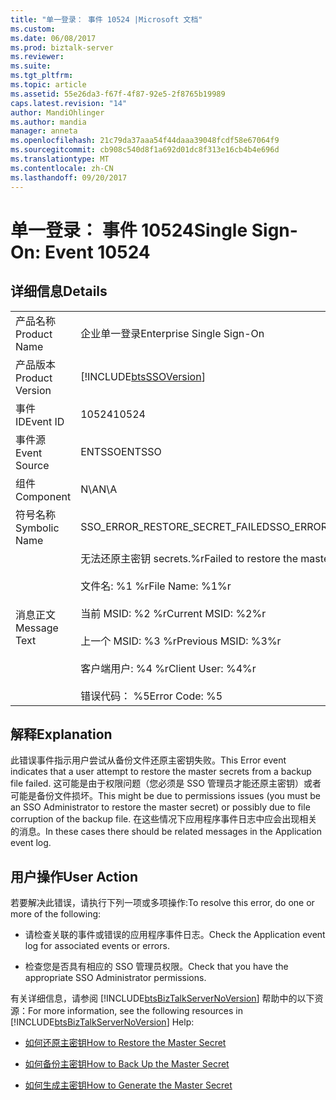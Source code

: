 ```yaml
---
title: "单一登录： 事件 10524 |Microsoft 文档"
ms.custom: 
ms.date: 06/08/2017
ms.prod: biztalk-server
ms.reviewer: 
ms.suite: 
ms.tgt_pltfrm: 
ms.topic: article
ms.assetid: 55e26da3-f67f-4f87-92e5-2f8765b19989
caps.latest.revision: "14"
author: MandiOhlinger
ms.author: mandia
manager: anneta
ms.openlocfilehash: 21c79da37aaa54f44daaa39048fcdf58e67064f9
ms.sourcegitcommit: cb908c540d8f1a692d01dc8f313e16cb4b4e696d
ms.translationtype: MT
ms.contentlocale: zh-CN
ms.lasthandoff: 09/20/2017
---
```

# <a name="single-sign-on-event-10524"></a><span data-ttu-id="f7262-102">单一登录： 事件 10524</span><span class="sxs-lookup"><span data-stu-id="f7262-102">Single Sign-On: Event 10524</span></span>
## <a name="details"></a><span data-ttu-id="f7262-103">详细信息</span><span class="sxs-lookup"><span data-stu-id="f7262-103">Details</span></span>  
  
|||  
|-|-|  
|<span data-ttu-id="f7262-104">产品名称</span><span class="sxs-lookup"><span data-stu-id="f7262-104">Product Name</span></span>|<span data-ttu-id="f7262-105">企业单一登录</span><span class="sxs-lookup"><span data-stu-id="f7262-105">Enterprise Single Sign-On</span></span>|  
|<span data-ttu-id="f7262-106">产品版本</span><span class="sxs-lookup"><span data-stu-id="f7262-106">Product Version</span></span>|[!INCLUDE[btsSSOVersion](../includes/btsssoversion-md.md)]|  
|<span data-ttu-id="f7262-107">事件 ID</span><span class="sxs-lookup"><span data-stu-id="f7262-107">Event ID</span></span>|<span data-ttu-id="f7262-108">10524</span><span class="sxs-lookup"><span data-stu-id="f7262-108">10524</span></span>|  
|<span data-ttu-id="f7262-109">事件源</span><span class="sxs-lookup"><span data-stu-id="f7262-109">Event Source</span></span>|<span data-ttu-id="f7262-110">ENTSSO</span><span class="sxs-lookup"><span data-stu-id="f7262-110">ENTSSO</span></span>|  
|<span data-ttu-id="f7262-111">组件</span><span class="sxs-lookup"><span data-stu-id="f7262-111">Component</span></span>|<span data-ttu-id="f7262-112">N\A</span><span class="sxs-lookup"><span data-stu-id="f7262-112">N\A</span></span>|  
|<span data-ttu-id="f7262-113">符号名称</span><span class="sxs-lookup"><span data-stu-id="f7262-113">Symbolic Name</span></span>|<span data-ttu-id="f7262-114">SSO_ERROR_RESTORE_SECRET_FAILED</span><span class="sxs-lookup"><span data-stu-id="f7262-114">SSO_ERROR_RESTORE_SECRET_FAILED</span></span>|  
|<span data-ttu-id="f7262-115">消息正文</span><span class="sxs-lookup"><span data-stu-id="f7262-115">Message Text</span></span>|<span data-ttu-id="f7262-116">无法还原主密钥 secrets.%r</span><span class="sxs-lookup"><span data-stu-id="f7262-116">Failed to restore the master secrets.%r</span></span><br /><br /> <span data-ttu-id="f7262-117">文件名: %1 %r</span><span class="sxs-lookup"><span data-stu-id="f7262-117">File Name: %1%r</span></span><br /><br /> <span data-ttu-id="f7262-118">当前 MSID: %2 %r</span><span class="sxs-lookup"><span data-stu-id="f7262-118">Current MSID: %2%r</span></span><br /><br /> <span data-ttu-id="f7262-119">上一个 MSID: %3 %r</span><span class="sxs-lookup"><span data-stu-id="f7262-119">Previous MSID: %3%r</span></span><br /><br /> <span data-ttu-id="f7262-120">客户端用户: %4 %r</span><span class="sxs-lookup"><span data-stu-id="f7262-120">Client User: %4%r</span></span><br /><br /> <span data-ttu-id="f7262-121">错误代码： %5</span><span class="sxs-lookup"><span data-stu-id="f7262-121">Error Code: %5</span></span>|  
  
## <a name="explanation"></a><span data-ttu-id="f7262-122">解释</span><span class="sxs-lookup"><span data-stu-id="f7262-122">Explanation</span></span>  
 <span data-ttu-id="f7262-123">此错误事件指示用户尝试从备份文件还原主密钥失败。</span><span class="sxs-lookup"><span data-stu-id="f7262-123">This Error event indicates that a user attempt to restore the master secrets from a backup file failed.</span></span> <span data-ttu-id="f7262-124">这可能是由于权限问题（您必须是 SSO 管理员才能还原主密钥）或者可能是备份文件损坏。</span><span class="sxs-lookup"><span data-stu-id="f7262-124">This might be due to permissions issues (you must be an SSO Administrator to restore the master secret) or possibly due to file corruption of the backup file.</span></span> <span data-ttu-id="f7262-125">在这些情况下应用程序事件日志中应会出现相关的消息。</span><span class="sxs-lookup"><span data-stu-id="f7262-125">In these cases there should be related messages in the Application event log.</span></span>  
  
## <a name="user-action"></a><span data-ttu-id="f7262-126">用户操作</span><span class="sxs-lookup"><span data-stu-id="f7262-126">User Action</span></span>  
 <span data-ttu-id="f7262-127">若要解决此错误，请执行下列一项或多项操作:</span><span class="sxs-lookup"><span data-stu-id="f7262-127">To resolve this error, do one or more of the following:</span></span>  
  
-   <span data-ttu-id="f7262-128">请检查关联的事件或错误的应用程序事件日志。</span><span class="sxs-lookup"><span data-stu-id="f7262-128">Check the Application event log for associated events or errors.</span></span>  
  
-   <span data-ttu-id="f7262-129">检查您是否具有相应的 SSO 管理员权限。</span><span class="sxs-lookup"><span data-stu-id="f7262-129">Check that you have the appropriate SSO Administrator permissions.</span></span>  
  
 <span data-ttu-id="f7262-130">有关详细信息，请参阅 [!INCLUDE[btsBizTalkServerNoVersion](../includes/btsbiztalkservernoversion-md.md)] 帮助中的以下资源：</span><span class="sxs-lookup"><span data-stu-id="f7262-130">For more information, see the following resources in [!INCLUDE[btsBizTalkServerNoVersion](../includes/btsbiztalkservernoversion-md.md)] Help:</span></span>  
  
-   [<span data-ttu-id="f7262-131">如何还原主密钥</span><span class="sxs-lookup"><span data-stu-id="f7262-131">How to Restore the Master Secret</span></span>](../core/how-to-restore-the-master-secret.md)  
  
-   [<span data-ttu-id="f7262-132">如何备份主密钥</span><span class="sxs-lookup"><span data-stu-id="f7262-132">How to Back Up the Master Secret</span></span>](../core/how-to-back-up-the-master-secret.md)  
  
-   [<span data-ttu-id="f7262-133">如何生成主密钥</span><span class="sxs-lookup"><span data-stu-id="f7262-133">How to Generate the Master Secret</span></span>](../core/how-to-generate-the-master-secret.md)